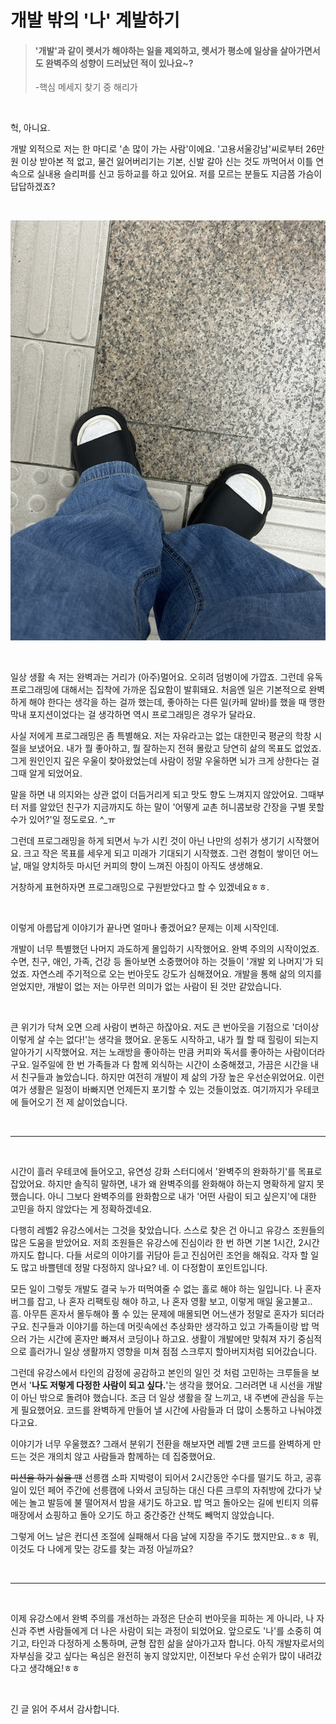 # 개발 밖의 '나' 계발하기

> #### '개발'과 같이 렛서가 해야하는 일을 제외하고, 렛서가 평소에 일상을 살아가면서도 완벽주의 성향이 드러났던 적이 있나요~?
>
> -핵심 메세지 찾기 중 해리가

<br/>

헉, 아니요.

개발 외적으로 저는 한 마디로 '손 많이 가는 사람'이에요.
'고용서울강남'씨로부터 26만원 이상 받아본 적 없고, 물건 잃어버리기는 기본, 신발 갈아 신는 것도 까먹어서 이틀 연속으로 실내용 슬리퍼를 신고 등하교를 하고 있어요. 저를 모르는 분들도 지금쯤 가슴이 답답하겠죠?

<br/>

<p align="center">
  <img src="./image.png" alt="슬리퍼 기념 사진" style="{width: 250px; height: 250px; margin: auto}"/>
</p>

<br/>

일상 생활 속 저는 완벽과는 거리가 (아주)멀어요. 오히려 덤벙이에 가깝죠.
그런데 유독 프로그래밍에 대해서는 집착에 가까운 집요함이 발휘돼요. 처음엔 일은 기본적으로 완벽하게 해야 한다는 생각을 하는 걸까 했는데, 좋아하는 다른 일(카페 알바)를 했을 때 맹한 막내 포지션이었다는 걸 생각하면 역시 프로그래밍은 경우가 달라요.

사실 저에게 프로그래밍은 좀 특별해요. 저는 자유라고는 없는 대한민국 평균의 학창 시절을 보냈어요. 내가 뭘 좋아하고, 뭘 잘하는지 전혀 몰랐고 당연히 삶의 목표도 없었죠. 그게 원인인지 깊은 우울이 찾아왔었는데 사람이 정말 우울하면 뇌가 크게 상한다는 걸 그때 알게 되었어요.

말을 하면 내 의지와는 상관 없이 더듬거리게 되고 맛도 향도 느껴지지 않았어요. 그때부터 저를 알았던 친구가 지금까지도 하는 말이 '어떻게 교촌 허니콤보랑 간장을 구별 못할 수가 있어?'일 정도로요. ^\_ㅠ

그런데 프로그래밍을 하게 되면서 누가 시킨 것이 아닌 나만의 성취가 생기기 시작했어요. 크고 작은 목표를 세우게 되고 미래가 기대되기 시작했죠. 그런 경험이 쌓이던 어느 날, 매일 양치하듯 마시던 커피의 향이 느껴진 아침이 아직도 생생해요.

거창하게 표현하자면 프로그래밍으로 구원받았다고 할 수 있겠네요ㅎㅎ.

<br/>

이렇게 아름답게 이야기가 끝나면 얼마나 좋겠어요? 문제는 이제 시작인데.

개발이 너무 특별했던 나머지 과도하게 몰입하기 시작했어요. 완벽 주의의 시작이었죠. 수면, 친구, 애인, 가족, 건강 등 돌아보면 소중했어야 하는 것들이 '개발 외 나머지'가 되었죠. 자연스레 주기적으로 오는 번아웃도 강도가 심해졌어요. 개발을 통해 삶의 의지를 얻었지만, 개발이 없는 저는 아무런 의미가 없는 사람이 된 것만 같았습니다.

<br/>

큰 위기가 닥쳐 오면 으레 사람이 변하곤 하잖아요. 저도 큰 번아웃을 기점으로 '더이상 이렇게 살 수는 없다!'는 생각을 했어요.
운동도 시작하고, 내가 뭘 할 때 힐링이 되는지 알아가기 시작했어요. 저는 노래방을 좋아하는 만큼 커피와 독서를 좋아하는 사람이더라구요. 일주일에 한 번 가족들과 다 함께 외식하는 시간이 소중해졌고, 가끔은 시간을 내서 친구들과 놀았습니다.
하지만 여전히 개발이 제 삶의 가장 높은 우선순위었어요. 이런 여가 생활은 일정이 바빠지면 언제든지 포기할 수 있는 것들이었죠. 여기까지가 우테코에 들어오기 전 제 삶이었습니다.

<br/>

---

<br/>

시간이 흘러 우테코에 들어오고, 유연성 강화 스터디에서 '완벽주의 완화하기'를 목표로 잡았어요. 하지만 솔직히 말하면, 내가 왜 완벽주의를 완화해야 하는지 명확하게 알지 못했습니다. 아니 그보다 완벽주의를 완화함으로 내가 '어떤 사람이 되고 싶은지'에 대한 고민을 하지 않았다는 게 정확하겠네요.

다행히 레벨2 유강스에서는 그것을 찾았습니다. 스스로 찾은 건 아니고 유강스 조원들의 많은 도움을 받았어요. 저희 조원들은 유강스에 진심이라 한 번 하면 기본 1시간, 2시간까지도 합니다. 다들 서로의 이야기를 귀담아 듣고 진심어린 조언을 해줘요. 각자 할 일도 많고 바쁠텐데 정말 다정하지 않나요? 네. 이 다정함이 포인트입니다.

모든 일이 그렇듯 개발도 결국 누가 떠먹여줄 수 없는 홀로 해야 하는 일입니다. 나 혼자 버그를 잡고, 나 혼자 리팩토링 해야 하고, 나 혼자 영활 보고, 이렇게 매일 울고불고.. 흠. 아무튼 혼자서 몰두해야 풀 수 있는 문제에 매몰되면 어느샌가 정말로 혼자가 되더라구요. 친구들과 이야기를 하는데 머릿속에선 추상화만 생각하고 있고 가족들이랑 밥 먹으러 가는 시간에 혼자만 빠져서 코딩이나 하고요. 생활이 개발에만 맞춰져 자기 중심적으로 흘러가니 일상 생활까지 영향을 미쳐 점점 스크루지 할아버지처럼 되어갔습니다.

그런데 유강스에서 타인의 감정에 공감하고 본인의 일인 것 처럼 고민하는 크루들을 보면서 '**나도 저렇게 다정한 사람이 되고 싶다.**'는 생각을 했어요. 그러려면 내 시선을 개발이 아닌 밖으로 돌려야 했습니다. 조금 더 일상 생활을 잘 느끼고, 내 주변에 관심을 두는 게 필요했어요. 코드를 완벽하게 만들어 낼 시간에 사람들과 더 많이 소통하고 나눠야겠다고요.

이야기가 너무 우울했죠? 그래서 분위기 전환을 해보자면 레벨 2땐 코드를 완벽하게 만드는 것은 개의치 않고 사람들과 함께하는 데 집중했어요.

~~미션을 하기 싫을 땐~~ 선릉캠 소파 지박령이 되어서 2시간동안 수다를 떨기도 하고, 공휴일이 있던 페어 주간에 선릉캠에 나와서 코딩하는 대신 다른 크루의 자취방에 갔다가 낮에는 놀고 발등에 불 떨어져서 밤을 새기도 하고요. 밥 먹고 돌아오는 길에 빈티지 의류 매장에서 쇼핑하고 돌아 오기도 하고 중간중간 산책도 빼먹지 않았습니다.

그렇게 어느 날은 컨디션 조절에 실패해서 다음 날에 지장을 주기도 했지만요..ㅎㅎ 뭐, 이것도 다 나에게 맞는 강도를 찾는 과정 아닐까요?

<br/>

---

<br/>

이제 유강스에서 완벽 주의를 개선하는 과정은 단순히 번아웃을 피하는 게 아니라, 나 자신과 주변 사람들에게 더 나은 사람이 되는 과정이 되었어요. 앞으로도 '나'를 소중히 여기고, 타인과 다정하게 소통하며, 균형 잡힌 삶을 살아가고자 합니다.
아직 개발자로서의 자부심을 갖고 싶다는 욕심은 완전히 놓지 않았지만, 이전보다 우선 순위가 많이 내려갔다고 생각해요!ㅎㅎ

<br/>

긴 글 읽어 주셔서 감사합니다.
